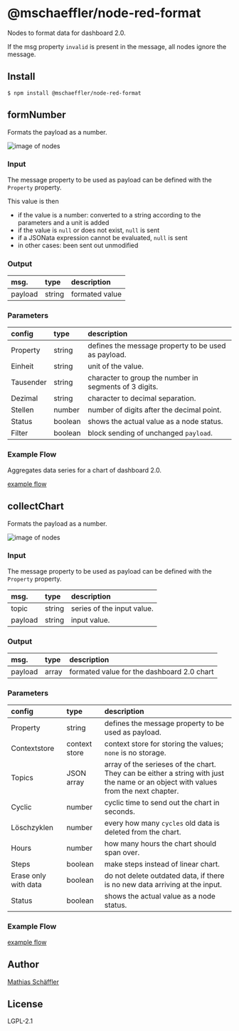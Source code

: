 # @mschaeffler/node-red-format

Nodes to format data for dashboard 2.0.

If the msg property `invalid` is present in the message, all nodes ignore the message.

## Install

```
$ npm install @mschaeffler/node-red-format
```

## formNumber

Formats the payload as a number.

![image of nodes](https://github.com/m-schaeffler/node-red-my-nodes/raw/main/node-red-format/examples/format.png)

### Input

The message property to be used as payload can be defined with the `Property` property.

This value is then
- if the value is a number: converted to a string according to the parameters and a unit is added
- if the value is `null` or does not exist, `null` is sent
- if a JSONata expression cannot be evaluated, `null` is sent
- in other cases: been sent out unmodified

### Output

|msg.    | type   | description   |
|:-------|:-------|:--------------|
|payload | string | formated value|

### Parameters

|config| type   | description                       |
|:-----|:-------|:----------------------------------|
|Property| string | defines the message property to be used as payload.|
|Einheit|string|unit of the value.|
|Tausender|string|character to group the number in segments of 3 digits.|
|Dezimal|string|character to decimal separation.|
|Stellen|number|number of digits after the decimal point.|
|Status|boolean|shows the actual value as a node status.|
|Filter|boolean|block sending of unchanged `payload`.|

### Example Flow

Aggregates data series for a chart of dashboard 2.0.

[example flow](https://github.com/m-schaeffler/node-red-my-nodes/raw/main/node-red-format/examples/format.json)

## collectChart

Formats the payload as a number.

![image of nodes](https://github.com/m-schaeffler/node-red-my-nodes/raw/main/node-red-format/examples/collectChart.png)

### Input

The message property to be used as payload can be defined with the `Property` property.

|msg.    | type   | description   |
|:-------|:-------|:--------------|
|topic   | string | series of the input value.|
|payload | string | input value.|

### Output

|msg.    | type   | description   |
|:-------|:-------|:--------------|
|payload | array | formated value for the dashboard 2.0 chart|

### Parameters

|config| type   | description                       |
|:-----|:-------|:----------------------------------|
|Property| string | defines the message property to be used as payload.|
|Contextstore|context store|context store for storing the values; `none` is no storage.|
|Topics|JSON array|array of the serieses of the chart. They can be either a string with just the name or an object with values from the next chapter.|
|Cyclic|number|cyclic time to send out the chart in seconds.|
|Löschzyklen |number| every how many `cycles` old data is deleted from the chart.|
|Hours|number|how many hours the chart should span over.|
|Steps|boolean|make steps instead of linear chart.|
|Erase only with data|boolean|do not delete outdated data, if there is no new data arriving at the input.|
|Status|boolean|shows the actual value as a node status.|

### Example Flow

[example flow](https://github.com/m-schaeffler/node-red-my-nodes/raw/main/node-red-format/examples/collectChart.json)

## Author

[Mathias Schäffler](https://github.com/m-schaeffler)

## License

LGPL-2.1
